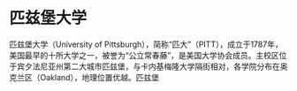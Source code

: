 # 匹兹堡大学

匹兹堡大学（University of Pittsburgh），简称“匹大”（PITT），成立于1787年，美国最早的十所大学之一，被誉为“公立常春藤”，是美国大学协会成员。主校区位于宾夕法尼亚州第二大城市匹兹堡，与卡内基梅隆大学隔街相对，各学院分布在奥克兰区（Oakland），地理位置优越。匹兹堡